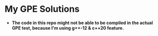 # My GPE Solutions

- **The code in this repo might not be able to be compiled in the actual GPE test, because I'm using g++-12 & c++20 feature.**
